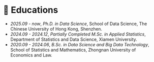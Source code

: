 # 📖 Educations
- *2025.09 - now*, *Ph.D. in Data Science*, School of Data Science, The Chinese University of Hong Kong, Shenzhen.
- *2024.09 - 2024.12*, *Partially Completed M.Sc. in Applied Statistics*, Department of Statistics and Data Science, Xiamen University.
- *2020.09 - 2024.06*, *B.Sc. in Data Science and Big Data Technology*, School of Statistics and Mathematics, Zhongnan University of Economics and Law.
